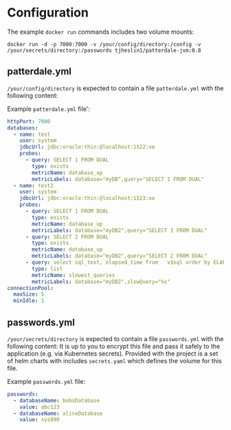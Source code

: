 # Configuration

The example `docker run` commands includes two volume mounts:

`docker run -d -p 7000:7000 -v /your/config/directory:/config -v /your/secrets/directory:/passwords tjheslin1/patterdale-jvm:0.8`

## patterdale.yml
`/your/config/directory` is expected to contain a file `patterdale.yml` with the following content:

Example `patterdale.yml` file':
```yml
httpPort: 7000
databases:
  - name: test
    user: system
    jdbcUrl: jdbc:oracle:thin:@localhost:1522:xe
    probes:
      - query: SELECT 1 FROM DUAL
        type: exists
        metricName: database_up
        metricLabels: database="myDB",query="SELECT 1 FROM DUAL"
  - name: test2
    user: system
    jdbcUrl: jdbc:oracle:thin:@localhost:1523:xe
    probes:
      - query: SELECT 1 FROM DUAL
        type: exists
        metricName: database_up
        metricLabels: database="myDB2",query="SELECT 1 FROM DUAL"
      - query: SELECT 2 FROM DUAL
        type: exists
        metricName: database_up
        metricLabels: database="myDB2",query="SELECT 2 FROM DUAL"
      - query: select sql_text, elapsed_time from   v$sql order by ELAPSED_TIME desc FETCH NEXT 10 ROWS ONLY;
        type: list
        metricName: slowest_queries
        metricLabels: database="myDB2",slowQuery="%s"
connectionPool:
  maxSize: 5
  minIdle: 1
```

## passwords.yml

`/your/secrets/directory` is expected to contain a file `passwords.yml` with the following content:
It is up to you to encrypt this file and pass it safely to the application (e.g. via Kubernetes secrets).
Provided with the project is a set of helm charts with includes `secrets.yaml` which defines the volume for this file.

Example `passwords.yml` file:
```yml
passwords:
  - databaseName: bobsDatabase
    value: abc123
  - databaseName: aliceDatabase
    value: xyz890
```